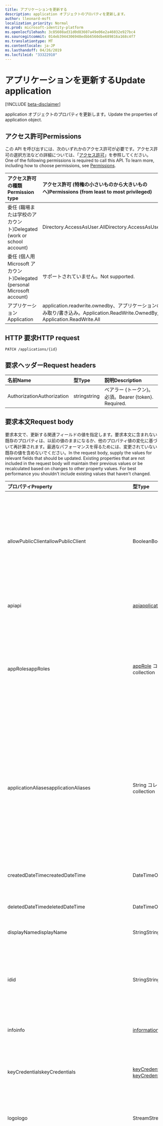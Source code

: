 ```yaml
---
title: アプリケーションを更新する
description: application オブジェクトのプロパティを更新します。
author: lleonard-msft
localization_priority: Normal
ms.prod: microsoft-identity-platform
ms.openlocfilehash: 3c85608ad31d0d83607a49e06e2a46032e927bc4
ms.sourcegitcommit: 014eb3944306948edbb6560dbe689816a168c4f7
ms.translationtype: MT
ms.contentlocale: ja-JP
ms.lasthandoff: 04/26/2019
ms.locfileid: "33322910"
---
```

# <a name="update-application"></a><span data-ttu-id="3c737-103">アプリケーションを更新する</span><span class="sxs-lookup"><span data-stu-id="3c737-103">Update application</span></span>

[!INCLUDE [beta-disclaimer](../../includes/beta-disclaimer.md)]

<span data-ttu-id="3c737-104">application オブジェクトのプロパティを更新します。</span><span class="sxs-lookup"><span data-stu-id="3c737-104">Update the properties of application object.</span></span>
## <a name="permissions"></a><span data-ttu-id="3c737-105">アクセス許可</span><span class="sxs-lookup"><span data-stu-id="3c737-105">Permissions</span></span>
<span data-ttu-id="3c737-p101">この API を呼び出すには、次のいずれかのアクセス許可が必要です。アクセス許可の選択方法などの詳細については、「[アクセス許可](/graph/permissions-reference)」を参照してください。</span><span class="sxs-lookup"><span data-stu-id="3c737-p101">One of the following permissions is required to call this API. To learn more, including how to choose permissions, see [Permissions](/graph/permissions-reference).</span></span>


|<span data-ttu-id="3c737-108">アクセス許可の種類</span><span class="sxs-lookup"><span data-stu-id="3c737-108">Permission type</span></span>      | <span data-ttu-id="3c737-109">アクセス許可 (特権の小さいものから大きいものへ)</span><span class="sxs-lookup"><span data-stu-id="3c737-109">Permissions (from least to most privileged)</span></span>              |
|:--------------------|:---------------------------------------------------------|
|<span data-ttu-id="3c737-110">委任 (職場または学校のアカウント)</span><span class="sxs-lookup"><span data-stu-id="3c737-110">Delegated (work or school account)</span></span> |  <span data-ttu-id="3c737-111">Directory.AccessAsUser.All</span><span class="sxs-lookup"><span data-stu-id="3c737-111">Directory.AccessAsUser.All</span></span>    |
|<span data-ttu-id="3c737-112">委任 (個人用 Microsoft アカウント)</span><span class="sxs-lookup"><span data-stu-id="3c737-112">Delegated (personal Microsoft account)</span></span> | <span data-ttu-id="3c737-113">サポートされていません。</span><span class="sxs-lookup"><span data-stu-id="3c737-113">Not supported.</span></span>    |
|<span data-ttu-id="3c737-114">アプリケーション</span><span class="sxs-lookup"><span data-stu-id="3c737-114">Application</span></span> | <span data-ttu-id="3c737-115">application.readwrite.ownedby、アプリケーションの読み取り/書き込み。</span><span class="sxs-lookup"><span data-stu-id="3c737-115">Application.ReadWrite.OwnedBy, Application.ReadWrite.All</span></span> |

## <a name="http-request"></a><span data-ttu-id="3c737-116">HTTP 要求</span><span class="sxs-lookup"><span data-stu-id="3c737-116">HTTP request</span></span>
<!-- { "blockType": "ignored" } -->
```http
PATCH /applications/{id}
```
## <a name="request-headers"></a><span data-ttu-id="3c737-117">要求ヘッダー</span><span class="sxs-lookup"><span data-stu-id="3c737-117">Request headers</span></span>
| <span data-ttu-id="3c737-118">名前</span><span class="sxs-lookup"><span data-stu-id="3c737-118">Name</span></span>       | <span data-ttu-id="3c737-119">型</span><span class="sxs-lookup"><span data-stu-id="3c737-119">Type</span></span> | <span data-ttu-id="3c737-120">説明</span><span class="sxs-lookup"><span data-stu-id="3c737-120">Description</span></span>|
|:-----------|:------|:----------|
| <span data-ttu-id="3c737-121">Authorization</span><span class="sxs-lookup"><span data-stu-id="3c737-121">Authorization</span></span>  | <span data-ttu-id="3c737-122">string</span><span class="sxs-lookup"><span data-stu-id="3c737-122">string</span></span>  | <span data-ttu-id="3c737-p102">ベアラー {トークン}。必須。</span><span class="sxs-lookup"><span data-stu-id="3c737-p102">Bearer {token}. Required.</span></span>  |

## <a name="request-body"></a><span data-ttu-id="3c737-125">要求本文</span><span class="sxs-lookup"><span data-stu-id="3c737-125">Request body</span></span>
<span data-ttu-id="3c737-p103">要求本文で、更新する関連フィールドの値を指定します。要求本文に含まれない既存のプロパティは、以前の値のままになるか、他のプロパティ値の変化に基づいて再計算されます。最適なパフォーマンスを得るためには、変更されていない既存の値を含めないでください。</span><span class="sxs-lookup"><span data-stu-id="3c737-p103">In the request body, supply the values for relevant fields that should be updated. Existing properties that are not included in the request body will maintain their previous values or be recalculated based on changes to other property values. For best performance you shouldn't include existing values that haven't changed.</span></span>

| <span data-ttu-id="3c737-129">プロパティ</span><span class="sxs-lookup"><span data-stu-id="3c737-129">Property</span></span>     | <span data-ttu-id="3c737-130">型</span><span class="sxs-lookup"><span data-stu-id="3c737-130">Type</span></span>   |<span data-ttu-id="3c737-131">説明</span><span class="sxs-lookup"><span data-stu-id="3c737-131">Description</span></span>|
|:---------------|:--------|:----------|
|<span data-ttu-id="3c737-132">allowPublicClient</span><span class="sxs-lookup"><span data-stu-id="3c737-132">allowPublicClient</span></span>|<span data-ttu-id="3c737-133">Boolean</span><span class="sxs-lookup"><span data-stu-id="3c737-133">Boolean</span></span>| <span data-ttu-id="3c737-134">アプリケーションがパブリッククライアントとして動作するかどうかを指定します。</span><span class="sxs-lookup"><span data-stu-id="3c737-134">Specifies if the application can act as a public client.</span></span> <span data-ttu-id="3c737-135">たとえば、モバイルデバイスで実行中のアプリケーションがインストールされている場合です。</span><span class="sxs-lookup"><span data-stu-id="3c737-135">For example,  an installed application running on a mobile device.</span></span> <span data-ttu-id="3c737-136">既定値は *false* です。</span><span class="sxs-lookup"><span data-stu-id="3c737-136">Default value is *false*.</span></span> |
|<span data-ttu-id="3c737-137">api</span><span class="sxs-lookup"><span data-stu-id="3c737-137">api</span></span>|[<span data-ttu-id="3c737-138">apiapplication</span><span class="sxs-lookup"><span data-stu-id="3c737-138">apiApplication</span></span>](../resources/apiapplication.md)| <span data-ttu-id="3c737-139">API アプリケーションの設定を指定します。</span><span class="sxs-lookup"><span data-stu-id="3c737-139">Specifies settings for an API application.</span></span> |
|<span data-ttu-id="3c737-140">appRoles</span><span class="sxs-lookup"><span data-stu-id="3c737-140">appRoles</span></span>|<span data-ttu-id="3c737-141">[appRole](../resources/approle.md) コレクション</span><span class="sxs-lookup"><span data-stu-id="3c737-141">[appRole](../resources/approle.md) collection</span></span>|<span data-ttu-id="3c737-142">アプリケーションで宣言できるアプリケーション ロールのコレクションです。</span><span class="sxs-lookup"><span data-stu-id="3c737-142">The collection of application roles that an application may declare.</span></span> <span data-ttu-id="3c737-143">これらのロールは、ユーザー、グループ、サービス プリンシパルなどに割り当てることができます。</span><span class="sxs-lookup"><span data-stu-id="3c737-143">These roles can be assigned to users, groups, or service principals.</span></span> <span data-ttu-id="3c737-144">null 許容型ではありません。</span><span class="sxs-lookup"><span data-stu-id="3c737-144">Not nullable.</span></span>|
|<span data-ttu-id="3c737-145">applicationAliases</span><span class="sxs-lookup"><span data-stu-id="3c737-145">applicationAliases</span></span>|<span data-ttu-id="3c737-146">String コレクション</span><span class="sxs-lookup"><span data-stu-id="3c737-146">String collection</span></span>| <span data-ttu-id="3c737-147">アプリケーションを識別する URI です。</span><span class="sxs-lookup"><span data-stu-id="3c737-147">The URIs that identify the application.</span></span> <span data-ttu-id="3c737-148">詳細については、「[Azure Active Directory のアプリケーション オブジェクトとサービス プリンシパル オブジェクト](https://azure.microsoft.com/documentation/articles/active-directory-application-objects/)」を参照してください。</span><span class="sxs-lookup"><span data-stu-id="3c737-148">For more information see, [Application Objects and Service Principal Objects](https://azure.microsoft.com/documentation/articles/active-directory-application-objects/).</span></span> <span data-ttu-id="3c737-149">複数値プロパティのフィルター式には *any* 演算子が必要です。</span><span class="sxs-lookup"><span data-stu-id="3c737-149">The *any* operator is required for filter expressions on multi-valued properties.</span></span> <span data-ttu-id="3c737-150">null 許容ではありません。</span><span class="sxs-lookup"><span data-stu-id="3c737-150">Not nullable.</span></span> |
|<span data-ttu-id="3c737-151">createdDateTime</span><span class="sxs-lookup"><span data-stu-id="3c737-151">createdDateTime</span></span>|<span data-ttu-id="3c737-152">DateTimeOffset</span><span class="sxs-lookup"><span data-stu-id="3c737-152">DateTimeOffset</span></span>| <span data-ttu-id="3c737-153">アプリケーションが登録された日付と時刻です。</span><span class="sxs-lookup"><span data-stu-id="3c737-153">The date and time the application was registered.</span></span> |
|<span data-ttu-id="3c737-154">deletedDateTime</span><span class="sxs-lookup"><span data-stu-id="3c737-154">deletedDateTime</span></span>|<span data-ttu-id="3c737-155">DateTimeOffset</span><span class="sxs-lookup"><span data-stu-id="3c737-155">DateTimeOffset</span></span>| <span data-ttu-id="3c737-156">アプリケーションが削除された日付と時刻です。</span><span class="sxs-lookup"><span data-stu-id="3c737-156">The date and time the application was deleted.</span></span> |
|<span data-ttu-id="3c737-157">displayName</span><span class="sxs-lookup"><span data-stu-id="3c737-157">displayName</span></span>|<span data-ttu-id="3c737-158">String</span><span class="sxs-lookup"><span data-stu-id="3c737-158">String</span></span>|<span data-ttu-id="3c737-159">アプリケーションの表示名。</span><span class="sxs-lookup"><span data-stu-id="3c737-159">The display name for the application.</span></span> |
|<span data-ttu-id="3c737-160">id</span><span class="sxs-lookup"><span data-stu-id="3c737-160">id</span></span>|<span data-ttu-id="3c737-161">String</span><span class="sxs-lookup"><span data-stu-id="3c737-161">String</span></span>|<span data-ttu-id="3c737-162">アプリケーションの一意の識別子です。</span><span class="sxs-lookup"><span data-stu-id="3c737-162">The unique identifier for the application.</span></span> <span data-ttu-id="3c737-163">[directoryObject](../resources/directoryobject.md) から継承されます。</span><span class="sxs-lookup"><span data-stu-id="3c737-163">Inherited from [directoryObject](../resources/directoryobject.md).</span></span> <span data-ttu-id="3c737-164">キー。</span><span class="sxs-lookup"><span data-stu-id="3c737-164">Key.</span></span> <span data-ttu-id="3c737-165">null 許容ではありません。</span><span class="sxs-lookup"><span data-stu-id="3c737-165">Not nullable.</span></span> <span data-ttu-id="3c737-166">読み取り専用です。</span><span class="sxs-lookup"><span data-stu-id="3c737-166">Read-only.</span></span> |
|<span data-ttu-id="3c737-167">info</span><span class="sxs-lookup"><span data-stu-id="3c737-167">info</span></span>|[<span data-ttu-id="3c737-168">informationalUrl</span><span class="sxs-lookup"><span data-stu-id="3c737-168">informationalUrl</span></span>](../resources/informationalurl.md)| <span data-ttu-id="3c737-169">アプリケーションの基本的なプロファイル情報です。</span><span class="sxs-lookup"><span data-stu-id="3c737-169">Basic profile information of the application.</span></span> | <span data-ttu-id="3c737-170">デスクトップやモバイル デバイスなど、インストールされているクライアントの設定を指定します。</span><span class="sxs-lookup"><span data-stu-id="3c737-170">Specifies settings for installed clients such as desktop or mobile devices.</span></span> |
|<span data-ttu-id="3c737-171">keyCredentials</span><span class="sxs-lookup"><span data-stu-id="3c737-171">keyCredentials</span></span>|<span data-ttu-id="3c737-172">[keyCredential](../resources/keycredential.md) コレクション</span><span class="sxs-lookup"><span data-stu-id="3c737-172">[keyCredential](../resources/keycredential.md) collection</span></span>|<span data-ttu-id="3c737-173">アプリケーションに関連付けられているキー資格情報のコレクションです。null 許容型ではありません。</span><span class="sxs-lookup"><span data-stu-id="3c737-173">The collection of key credentials associated with the application Not nullable.</span></span> |
|<span data-ttu-id="3c737-174">logo</span><span class="sxs-lookup"><span data-stu-id="3c737-174">logo</span></span>|<span data-ttu-id="3c737-175">Stream</span><span class="sxs-lookup"><span data-stu-id="3c737-175">Stream</span></span>|<span data-ttu-id="3c737-176">アプリケーションのメイン ロゴです。</span><span class="sxs-lookup"><span data-stu-id="3c737-176">The main logo for the application.</span></span> <span data-ttu-id="3c737-177">null 許容型ではありません。</span><span class="sxs-lookup"><span data-stu-id="3c737-177">Not nullable.</span></span> |
|<span data-ttu-id="3c737-178">orgRestrictions</span><span class="sxs-lookup"><span data-stu-id="3c737-178">orgRestrictions</span></span>|<span data-ttu-id="3c737-179">String コレクション</span><span class="sxs-lookup"><span data-stu-id="3c737-179">String collection</span></span>| <span data-ttu-id="3c737-180">アプリケーションが制限されている組織の整理された ds。</span><span class="sxs-lookup"><span data-stu-id="3c737-180">The organizational tenantIds to which the application is restricted.</span></span>  <span data-ttu-id="3c737-181">コレクションが空の場合、アプリケーションはマルチテナント (制限なし) です。</span><span class="sxs-lookup"><span data-stu-id="3c737-181">If the collection is empty, the application is multi-tenant (not restricted).</span></span> <span data-ttu-id="3c737-182">コレクションに保持されている ds がある場合、アプリケーションはコレクション内の整理された ds に制限されます。</span><span class="sxs-lookup"><span data-stu-id="3c737-182">If the collection contains tenantIds, the application is restricted to the organizational tenantIds in the collection.</span></span> <span data-ttu-id="3c737-183">アプリケーションが登録されている tenantid を指定せずに他のテナントを指定すると、アプリケーション自体の tenantid が間接的に含まれていることを意味します。</span><span class="sxs-lookup"><span data-stu-id="3c737-183">Specifying other tenants but not the tenantId where the application is registered implies that the application's own tenantId is indirectly included.</span></span> |
|<span data-ttu-id="3c737-184">passwordCredentials</span><span class="sxs-lookup"><span data-stu-id="3c737-184">passwordCredentials</span></span>|<span data-ttu-id="3c737-185">[passwordCredential](../resources/passwordcredential.md) コレクション</span><span class="sxs-lookup"><span data-stu-id="3c737-185">[passwordCredential](../resources/passwordcredential.md) collection</span></span>|<span data-ttu-id="3c737-186">アプリケーションに関連付けられているパスワード資格情報のコレクションです。</span><span class="sxs-lookup"><span data-stu-id="3c737-186">The collection of password credentials associated with the application.</span></span> <span data-ttu-id="3c737-187">null 許容型ではありません。</span><span class="sxs-lookup"><span data-stu-id="3c737-187">Not nullable.</span></span>|
|<span data-ttu-id="3c737-188">preauthorizedapplications</span><span class="sxs-lookup"><span data-stu-id="3c737-188">preAuthorizedApplications</span></span>|<span data-ttu-id="3c737-189">[preauthorizedapplication](../resources/preauthorizedapplication.md)コレクション</span><span class="sxs-lookup"><span data-stu-id="3c737-189">[preAuthorizedApplication](../resources/preauthorizedapplication.md) collection</span></span>| <span data-ttu-id="3c737-190">アプリケーションおよび暗黙的同意の要求されたアクセス許可を一覧表示します。</span><span class="sxs-lookup"><span data-stu-id="3c737-190">Lists applications and requested permissions for implicit consent.</span></span> <span data-ttu-id="3c737-191">管理者はアプリケーションに同意を得る必要があります。</span><span class="sxs-lookup"><span data-stu-id="3c737-191">Requires an admin to have provided consent to the application.</span></span> <span data-ttu-id="3c737-192">preauthorizedapplications では、ユーザーが要求されたアクセス許可に同意する必要はありません。</span><span class="sxs-lookup"><span data-stu-id="3c737-192">preAuthorizedApplications do not require the user to consent to the requested permissions.</span></span> <span data-ttu-id="3c737-193">preauthorizedapplications にリストされているアクセス許可は、ユーザーの同意を必要としません。</span><span class="sxs-lookup"><span data-stu-id="3c737-193">Permissions listed in preAuthorizedApplications do not require user consent.</span></span> <span data-ttu-id="3c737-194">ただし、preauthorizedapplications に表示されていない追加の要求されたアクセス許可には、ユーザーの同意が必要です。</span><span class="sxs-lookup"><span data-stu-id="3c737-194">However, any additional requested permissions not listed in preAuthorizedApplications require user consent.</span></span> |
|<span data-ttu-id="3c737-195">requiredResourceAccess</span><span class="sxs-lookup"><span data-stu-id="3c737-195">requiredResourceAccess</span></span>|<span data-ttu-id="3c737-196">[requiredResourceAccess](../resources/requiredresourceaccess.md) コレクション</span><span class="sxs-lookup"><span data-stu-id="3c737-196">[requiredResourceAccess](../resources/requiredresourceaccess.md) collection</span></span>|<span data-ttu-id="3c737-197">このアプリケーションがアクセスする必要があるリソース、およびそのリソースで必要な OAuth アクセス許可の範囲とアプリケーション ロールのセットを指定します。</span><span class="sxs-lookup"><span data-stu-id="3c737-197">Specifies resources that this application requires access to and the set of OAuth permission scopes and application roles that it needs under each of those resources.</span></span> <span data-ttu-id="3c737-198">必要なリソースへのアクセスに対するこの事前構成によって、同意エクスペリエンスが促進されます。</span><span class="sxs-lookup"><span data-stu-id="3c737-198">This pre-configuration of required resource access drives the consent experience.</span></span> <span data-ttu-id="3c737-199">null 許容型ではありません。</span><span class="sxs-lookup"><span data-stu-id="3c737-199">Not nullable.</span></span>|
|<span data-ttu-id="3c737-200">tags</span><span class="sxs-lookup"><span data-stu-id="3c737-200">tags</span></span>|<span data-ttu-id="3c737-201">String コレクション</span><span class="sxs-lookup"><span data-stu-id="3c737-201">String collection</span></span>| <span data-ttu-id="3c737-202">アプリケーションを分類および識別するために使用できるカスタム文字列です。</span><span class="sxs-lookup"><span data-stu-id="3c737-202">Custom strings that can be used to categorize and identify the application.</span></span> |
|<span data-ttu-id="3c737-203">web</span><span class="sxs-lookup"><span data-stu-id="3c737-203">web</span></span>|[<span data-ttu-id="3c737-204">webApplication</span><span class="sxs-lookup"><span data-stu-id="3c737-204">webApplication</span></span>](../resources/webApplication.md)| <span data-ttu-id="3c737-205">Web アプリケーションの設定を指定します。</span><span class="sxs-lookup"><span data-stu-id="3c737-205">Specifies settings for a web application.</span></span> |

## <a name="response"></a><span data-ttu-id="3c737-206">応答</span><span class="sxs-lookup"><span data-stu-id="3c737-206">Response</span></span>

<span data-ttu-id="3c737-207">成功した場合、このメソッド`204 No Content`は応答コードを返し、応答本文では何も返しません。</span><span class="sxs-lookup"><span data-stu-id="3c737-207">If successful, this method returns a `204 No Content` response code and does not return anything in the response body.</span></span>
## <a name="example"></a><span data-ttu-id="3c737-208">例</span><span class="sxs-lookup"><span data-stu-id="3c737-208">Example</span></span>
##### <a name="request"></a><span data-ttu-id="3c737-209">要求</span><span class="sxs-lookup"><span data-stu-id="3c737-209">Request</span></span>
<span data-ttu-id="3c737-210">以下は、要求の例です。</span><span class="sxs-lookup"><span data-stu-id="3c737-210">Here is an example of the request.</span></span>
<!-- {
  "blockType": "request",
  "name": "update_application"
}-->
```http
PATCH https://graph.microsoft.com/beta/applications/{id}
Content-type: application/json
Content-length: 72

{
  "allowPublicClient": false,
  "displayName": "New display name"
}
```
##### <a name="response"></a><span data-ttu-id="3c737-211">応答</span><span class="sxs-lookup"><span data-stu-id="3c737-211">Response</span></span>
<span data-ttu-id="3c737-212">注: 簡潔にするために、ここに示す応答オブジェクトは切り詰められている場合があります。</span><span class="sxs-lookup"><span data-stu-id="3c737-212">Note: The response object shown here may be truncated for brevity.</span></span> 
<!-- {
  "blockType": "response",
  "truncated": true,
  "@odata.type": "microsoft.graph.application"
} -->
```http
HTTP/1.1 204 No Content
```

<!-- uuid: 8fcb5dbc-d5aa-4681-8e31-b001d5168d79
2015-10-25 14:57:30 UTC -->
<!--
{
  "type": "#page.annotation",
  "description": "Update application",
  "keywords": "",
  "section": "documentation",
  "tocPath": "",
  "suppressions": []
}
-->
